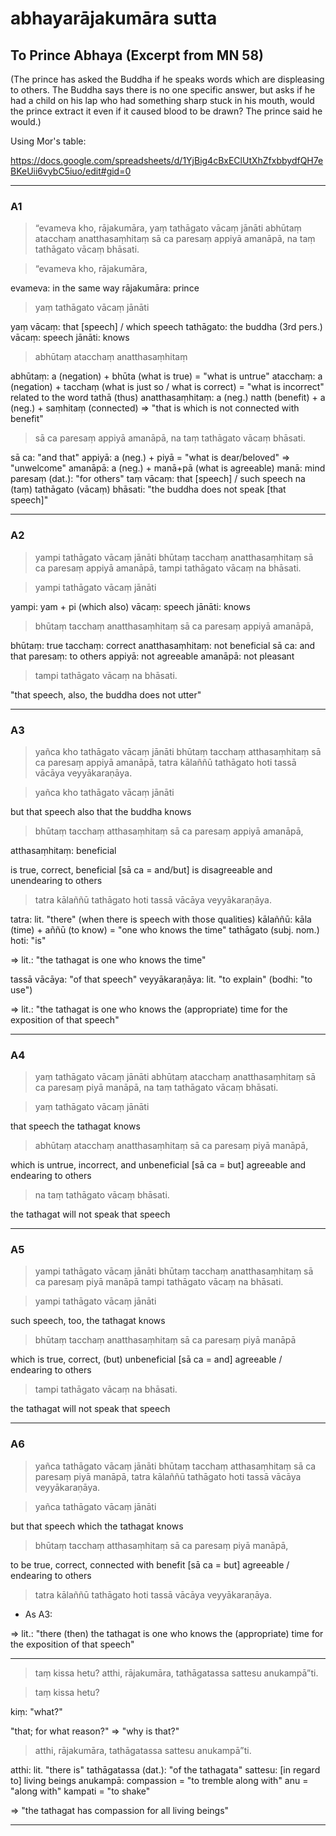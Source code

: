 # abhayarājakumāra sutta

## To Prince Abhaya (Excerpt from MN 58)

(The prince has asked the Buddha if he speaks words which are displeasing to others. The Buddha says there is no one specific answer, but asks if he had a child on his lap who had something sharp stuck in his mouth, would the prince extract it even if it caused blood to be drawn? The prince said he would.)

Using Mor's table:

https://docs.google.com/spreadsheets/d/1YjBig4cBxEClUtXhZfxbbydfQH7eBKeUii6vybC5iuo/edit#gid=0

---

### A1

> “evameva kho, rājakumāra, yaṃ tathāgato vācaṃ jānāti 
> abhūtaṃ atacchaṃ anatthasaṃhitaṃ 
> sā ca paresaṃ appiyā amanāpā, 
> na taṃ tathāgato vācaṃ bhāsati.

> “evameva kho, rājakumāra, 

evameva: in the same way
rājakumāra: prince

> yaṃ tathāgato vācaṃ jānāti 

yaṃ vācaṃ: that [speech] / which speech
tathāgato: the buddha (3rd pers.)
vācaṃ: speech
jānāti: knows

> abhūtaṃ atacchaṃ anatthasaṃhitaṃ 

abhūtaṃ: a (negation) + bhūta (what is true) = "what is untrue"
atacchaṃ: a (negation) + tacchaṃ (what is just so / what is correct) = "what is incorrect"
    related to the word tathā (thus)
anatthasaṃhitaṃ: a (neg.) natth (benefit) + a (neg.) + saṃhitaṃ (connected)
    => "that is which is not connected with benefit"
    
> sā ca paresaṃ appiyā amanāpā, na taṃ tathāgato vācaṃ bhāsati.

sā ca: "and that"
appiyā: a (neg.) + piyā = "what is dear/beloved" => "unwelcome"
amanāpā: a (neg.) + manā+pā (what is agreeable)
    manā: mind
paresaṃ (dat.): "for others"
taṃ vācaṃ: that [speech] / such speech
na (taṃ) tathāgato (vācaṃ) bhāsati: "the buddha does not speak [that speech]"

---

### A2

> yampi tathāgato vācaṃ jānāti 
> bhūtaṃ tacchaṃ anatthasaṃhitaṃ sā ca paresaṃ appiyā amanāpā, 
> tampi tathāgato vācaṃ na bhāsati.

> yampi tathāgato vācaṃ jānāti 

yampi: yam + pi (which also)
vācaṃ: speech
jānāti: knows

> bhūtaṃ tacchaṃ anatthasaṃhitaṃ sā ca paresaṃ appiyā amanāpā, 

bhūtaṃ: true
tacchaṃ: correct
anatthasaṃhitaṃ: not beneficial
sā ca: and that
paresaṃ: to others
appiyā: not agreeable
amanāpā: not pleasant

> tampi tathāgato vācaṃ na bhāsati.

"that speech, also, the buddha does not utter"

---

### A3

> yañca kho tathāgato vācaṃ jānāti 
> bhūtaṃ tacchaṃ atthasaṃhitaṃ sā ca paresaṃ appiyā amanāpā, 
> tatra kālaññū tathāgato hoti tassā vācāya veyyākaraṇāya.


> yañca kho tathāgato vācaṃ jānāti 

but that speech also that the buddha knows

> bhūtaṃ tacchaṃ atthasaṃhitaṃ sā ca paresaṃ appiyā amanāpā, 

atthasaṃhitaṃ: beneficial

is true, correct, beneficial [sā ca = and/but] is disagreeable and unendearing to others 

> tatra kālaññū tathāgato hoti tassā vācāya veyyākaraṇāya.

tatra: lit. "there" (when there is speech with those qualities)
kālaññū: kāla (time) + aññū (to know) = "one who knows the time"
tathāgato (subj. nom.)
hoti: "is"

=> lit.: "the tathagat is one who knows the time"

tassā vācāya: "of that speech"
veyyākaraṇāya: lit. "to explain" (bodhi: "to use")

=> lit.: "the tathagat is one who knows the (appropriate) time for the exposition of that speech"

---

### A4

> yaṃ tathāgato vācaṃ jānāti 
> abhūtaṃ atacchaṃ anatthasaṃhitaṃ sā ca paresaṃ piyā manāpā, 
> na taṃ tathāgato vācaṃ bhāsati.

> yaṃ tathāgato vācaṃ jānāti 

that speech the tathagat knows

> abhūtaṃ atacchaṃ anatthasaṃhitaṃ sā ca paresaṃ piyā manāpā, 

which is untrue, incorrect, and unbeneficial [sā ca = but] agreeable and endearing to others

> na taṃ tathāgato vācaṃ bhāsati.

the tathagat will not speak that speech

---

### A5

> yampi tathāgato vācaṃ jānāti 
> bhūtaṃ tacchaṃ anatthasaṃhitaṃ sā ca paresaṃ piyā manāpā 
> tampi tathāgato vācaṃ na bhāsati.

> yampi tathāgato vācaṃ jānāti 

such speech, too, the tathagat knows

> bhūtaṃ tacchaṃ anatthasaṃhitaṃ sā ca paresaṃ piyā manāpā 

which is true, correct, (but) unbeneficial [sā ca = and] agreeable / endearing to others

> tampi tathāgato vācaṃ na bhāsati.

the tathagat will not speak that speech

---

### A6

> yañca tathāgato vācaṃ jānāti 
> bhūtaṃ tacchaṃ atthasaṃhitaṃ sā ca paresaṃ piyā manāpā, 
> tatra kālaññū tathāgato hoti tassā vācāya veyyākaraṇāya.

> yañca tathāgato vācaṃ jānāti 

but that speech which the tathagat knows

> bhūtaṃ tacchaṃ atthasaṃhitaṃ sā ca paresaṃ piyā manāpā, 

to be true, correct, connected with benefit [sā ca = but] agreeable / endearing to others 

> tatra kālaññū tathāgato hoti tassā vācāya veyyākaraṇāya.

- As A3:

=> lit.: "there (then) the tathagat is one who knows the (appropriate) time for the exposition of that speech"

---

> taṃ kissa hetu? 
> atthi, rājakumāra, tathāgatassa sattesu anukampā”ti.

> taṃ kissa hetu? 

kiṃ: "what?"

"that; for what reason?" => "why is that?"

> atthi, rājakumāra, tathāgatassa sattesu anukampā”ti.

atthi: lit. "there is"
tathāgatassa (dat.): "of the tathagata"
sattesu: [in regard to] living beings
anukampā: compassion = "to tremble along with"
    anu = "along with"
    kampati = "to shake"

=> "the tathagat has compassion for all living beings"

---












